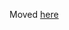 Moved [here](https://github.com/simplicitesoftware/docker/tree/master/examples/google-cloud-platform)